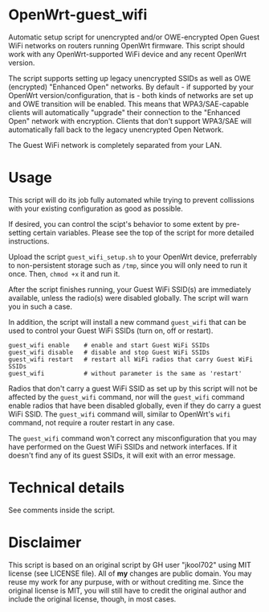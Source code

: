 # OpenWrt-guest_wifi
Automatic setup script for unencrypted and/or OWE-encrypted Open Guest WiFi networks on routers running OpenWrt firmware.
This script should work with any OpenWrt-supported WiFi device and any recent OpenWrt version.

The script supports setting up legacy unencrypted SSIDs as well as OWE (encrypted) "Enhanced Open" networks. By default - if supported by your OpenWrt version/configuration, that is - both kinds of networks are set up and OWE transition will be enabled. This means that WPA3/SAE-capable clients will automatically "upgrade" their connection to the "Enhanced Open" network with encryption. Clients that don't support WPA3/SAE will automatically fall back to the legacy unencrypted Open Network.

The Guest WiFi network is completely separated from your LAN.

# Usage
This script will do its job fully automated while trying to prevent collissions with your existing configuration as good as possible.

If desired, you can control the scipt's behavior to some extent by pre-setting certain variables. Please see the top of the script for more detailed instructions.

Upload the script `guest_wifi_setup.sh` to your OpenWrt device, preferrably to non-persistent storage such as `/tmp`, since you will only need to run it once. Then, `chmod +x` it and run it.

After the script finishes running, your Guest WiFi SSID(s) are immediately available, unless the radio(s) were disabled globally. The script will warn you in such a case.

In addition, the script will install a new command `guest_wifi` that can be used to control your Guest WiFi SSIDs (turn on, off or restart).

```
guest_wifi enable    # enable and start Guest WiFi SSIDs
guest_wifi disable   # disable and stop Guest WiFi SSIDs
guest_wifi restart   # restart all WiFi radios that carry Guest WiFi SSIDs
guest_wifi           # without parameter is the same as 'restart'
```

Radios that don't carry a guest WiFi SSID as set up by this script will not be affected by the `guest_wifi` command, nor will the `guest_wifi` command enable radios that have been disabled globally, even if they do carry a guest WiFi SSID. The `guest_wifi` command will, similar to OpenWrt's `wifi` command, not require a router restart in any case.

The `guest_wifi` command won't correct any misconfiguration that you may have performed on the Guest WiFi SSIDs and network interfaces. If it doesn't find any of its guest SSIDs, it will exit with an error message.

# Technical details
See comments inside the script.

# Disclaimer
This script is based on an original script by GH user "jkool702" using MIT license (see LICENSE file). All of **my** changes are public domain. You may reuse my work for any purpuse, with or without crediting me. Since the original license is MIT, you will still have to credit the original author and include the original license, though, in most cases.
